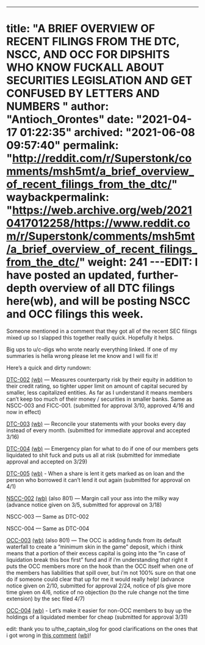 ---
title: "A BRIEF OVERVIEW OF RECENT FILINGS FROM THE DTC, NSCC, AND OCC FOR DIPSHITS WHO KNOW FUCKALL ABOUT SECURITIES LEGISLATION AND GET CONFUSED BY LETTERS AND NUMBERS "
author: "Antioch_Orontes"
date: "2021-04-17 01:22:35"
archived: "2021-06-08 09:57:40"
permalink: "http://reddit.com/r/Superstonk/comments/msh5mt/a_brief_overview_of_recent_filings_from_the_dtc/"
waybackpermalink: "https://web.archive.org/web/20210417012258/https://www.reddit.com/r/Superstonk/comments/msh5mt/a_brief_overview_of_recent_filings_from_the_dtc/"
weight: 241
---EDIT: I have posted an updated, further-depth overview of all DTC filings here(wb), and will be posting NSCC and OCC filings this week.
=======================================================================================================================================


Someone mentioned in a comment that they got all of the recent SEC filings mixed up so I slapped this together really quick. Hopefully it helps.


Big ups to u/c-digs who wrote nearly everything linked. If one of my summaries is hella wrong please let me know and I will fix it! 


Here’s a quick and dirty rundown:


[DTC-002](https://www.reddit.com/r/DDintoGME/comments/mtw35e/filings_from_the_dtc_whos_who_and_whats_what/?utm_source=share&utm_medium=ios_app&utm_name=iossmf) [(wb)](https://web.archive.org/web/20210419082611/https://www.reddit.com/r/DDintoGME/comments/mtw35e/filings_from_the_dtc_whos_who_and_whats_what/) — Measures counterparty risk by their equity in addition to their credit rating, so tighter upper limit on amount of capital secured by smaller, less capitalized entities. As far as I understand it means members can’t keep too much of their money / securities in smaller banks. Same as NSCC-003 and FICC-001. (submitted for approval 3/10, approved 4/16 and now in effect)


[DTC-003](https://www.reddit.com/r/GME/comments/m793h7/new_dtcc_rule_just_passed_in_effect_immediatly/?utm_source=share&utm_medium=ios_app&utm_name=iossmf) [(wb)](https://web.archive.org/web/20210428201049/https://www.reddit.com/r/GME/comments/m793h7/new_dtcc_rule_just_passed_in_effect_immediatly/) — Reconcile your statements with your books every day instead of every month. (submitted for immediate approval and accepted 3/16)


[DTC-004](https://www.reddit.com/r/GME/comments/mgs05i/analysis_of_srdtc2021004_dtcc_changing_the_game/?utm_source=share&utm_medium=ios_app&utm_name=iossmf) [(wb)](https://web.archive.org/web/20210330224517/https://www.reddit.com/r/GME/comments/mgs05i/analysis_of_srdtc2021004_dtcc_changing_the_game/) — Emergency plan for what to do if one of our members gets liquidated to shit fuck and puts us all at risk (submitted for immediate approval and accepted on 3/29)


[DTC-005](https://www.reddit.com/r/GME/comments/mibedc/the_moass_wont_happen_until_options_are_not/?utm_source=share&utm_medium=ios_app&utm_name=iossmf) [(wb)](https://web.archive.org/web/20210422123752/https://www.reddit.com/r/GME/comments/mibedc/the_moass_wont_happen_until_options_are_not/) - When a share is lent it gets marked as on loan and the person who borrowed it can’t lend it out again (submitted for approval on 4/1)


[NSCC-002](https://www.reddit.com/r/GME/comments/mc0zfn/too_ape_didnt_read_summary_of_srnscc2021801/?utm_source=share&utm_medium=ios_app&utm_name=iossmf) [(wb)](https://web.archive.org/web/20210326082040/https://www.reddit.com/r/GME/comments/mc0zfn/too_ape_didnt_read_summary_of_srnscc2021801/) (also 801) — Margin call your ass into the milky way (advance notice given on 3/5, submitted for approval on 3/18)


NSCC-003 — Same as DTC-002


NSCC-004 — Same as DTC-004


[OCC-003](https://www.reddit.com/r/GME/comments/mgus2l/rc_announcement_going_to_send_stonk_to_da_moon/gswzxsa/?utm_source=share&utm_medium=ios_app&utm_name=iossmf&context=3) [(wb)](https://web.archive.org/web/20210331011423/https://i.redd.it/0hp719xal9q61.jpg) (also 801) — The OCC is adding funds from its default waterfall to create a “minimum skin in the game” deposit, which i think means that a portion of their excess capital is going into the “in case of liquidation break this box first” fund and if i’m understanding *that* right it puts the OCC members more on the hook than the OCC itself when one of the members has liabilities that spill over, but i’m not 100% sure on that one do if someone could clear that up for me it would really help! (advance notice given on 2/10, submitted for approval 2/24, notice of pls give more time given on 4/6, notice of no objection (to the rule change not the time extension) by the sec filed 4/7)


[OCC-004](https://www.reddit.com/r/Superstonk/comments/mnpzu5/srocc2021004_why_this_proposed_rule_change_is/?utm_source=share&utm_medium=ios_app&utm_name=iossmf) [(wb)](https://web.archive.org/web/20210417051652/https://www.reddit.com/r/Superstonk/comments/mnpzu5/srocc2021004_why_this_proposed_rule_change_is/) - Let’s make it easier for non-OCC members to buy up the holdings of a liquidated member for cheap (submitted for approval 3/31)


edit: thank you to u/the\_captain\_slog for good clarifications on the ones that i got wrong in [this comment](https://www.reddit.com/r/Superstonk/comments/msh5mt/a_brief_overview_of_recent_filings_from_the_dtc/gut0keu/?utm_source=share&utm_medium=ios_app&utm_name=iossmf&context=3) [(wb)](https://web.archive.org/web/20210417040725/https://www.reddit.com/r/Superstonk/comments/msh5mt/a_brief_overview_of_recent_filings_from_the_dtc/gut0keu/)!

